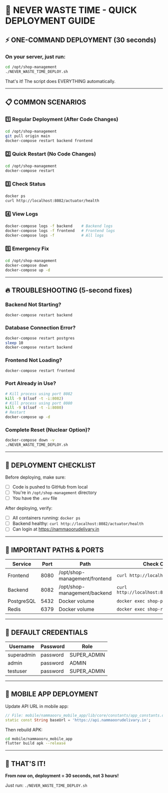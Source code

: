 # 🚀 NEVER WASTE TIME - QUICK DEPLOYMENT GUIDE

## ⚡ ONE-COMMAND DEPLOYMENT (30 seconds)

### On your server, just run:
```bash
cd /opt/shop-management
./NEVER_WASTE_TIME_DEPLOY.sh
```

That's it! The script does EVERYTHING automatically.

---

## 📋 COMMON SCENARIOS

### 1️⃣ **Regular Deployment (After Code Changes)**
```bash
cd /opt/shop-management
git pull origin main
docker-compose restart backend frontend
```

### 2️⃣ **Quick Restart (No Code Changes)**
```bash
cd /opt/shop-management
docker-compose restart
```

### 3️⃣ **Check Status**
```bash
docker ps
curl http://localhost:8082/actuator/health
```

### 4️⃣ **View Logs**
```bash
docker-compose logs -f backend    # Backend logs
docker-compose logs -f frontend   # Frontend logs
docker-compose logs -f            # All logs
```

### 5️⃣ **Emergency Fix**
```bash
cd /opt/shop-management
docker-compose down
docker-compose up -d
```

---

## 🔥 TROUBLESHOOTING (5-second fixes)

### Backend Not Starting?
```bash
docker-compose restart backend
```

### Database Connection Error?
```bash
docker-compose restart postgres
sleep 10
docker-compose restart backend
```

### Frontend Not Loading?
```bash
docker-compose restart frontend
```

### Port Already in Use?
```bash
# Kill process using port 8082
kill -9 $(lsof -t -i:8082)
# Kill process using port 8080
kill -9 $(lsof -t -i:8080)
# Restart
docker-compose up -d
```

### Complete Reset (Nuclear Option)?
```bash
docker-compose down -v
./NEVER_WASTE_TIME_DEPLOY.sh
```

---

## 🎯 DEPLOYMENT CHECKLIST

Before deploying, make sure:
- [ ] Code is pushed to GitHub from local
- [ ] You're in `/opt/shop-management` directory
- [ ] You have the `.env` file

After deploying, verify:
- [ ] All containers running: `docker ps`
- [ ] Backend healthy: `curl http://localhost:8082/actuator/health`
- [ ] Can login at https://nammaoorudelivary.in

---

## 📌 IMPORTANT PATHS & PORTS

| Service | Port | Path | Check Command |
|---------|------|------|---------------|
| Frontend | 8080 | /opt/shop-management/frontend | `curl http://localhost:8080` |
| Backend | 8082 | /opt/shop-management/backend | `curl http://localhost:8082/actuator/health` |
| PostgreSQL | 5432 | Docker volume | `docker exec shop-postgres pg_isready` |
| Redis | 6379 | Docker volume | `docker exec shop-redis redis-cli ping` |

---

## 🔑 DEFAULT CREDENTIALS

| Username | Password | Role |
|----------|----------|------|
| superadmin | password | SUPER_ADMIN |
| admin | password | ADMIN |
| testuser | password | SUPER_ADMIN |

---

## 📱 MOBILE APP DEPLOYMENT

Update API URL in mobile app:
```dart
// File: mobile/nammaooru_mobile_app/lib/core/constants/app_constants.dart
static const String baseUrl = 'https://api.nammaoorudelivary.in';
```

Then rebuild APK:
```bash
cd mobile/nammaooru_mobile_app
flutter build apk --release
```

---

## 🎉 THAT'S IT!

**From now on, deployment = 30 seconds, not 3 hours!**

Just run: `./NEVER_WASTE_TIME_DEPLOY.sh`